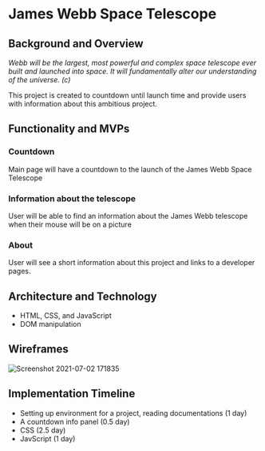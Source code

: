 # James Webb Space Telescope
## Background and Overview
*Webb will be the largest, most powerful and complex space telescope ever built and launched into space. It will fundamentally alter our understanding of the universe. (c)*

This project is created to countdown until launch time and provide users with information about this ambitious project.

## Functionality and MVPs
### Countdown
Main page will have a countdown to the launch of the James Webb Space Telescope

### Information about the telescope
User will be able to find an information about the James Webb telescope when their mouse will be on a picture

### About
User will see a short information about this project and links to a developer pages.

## Architecture and Technology
- HTML, CSS, and JavaScript
- DOM manipulation

## Wireframes
![Screenshot 2021-07-02 171835](https://user-images.githubusercontent.com/78821780/124329523-9008cc00-db59-11eb-95a9-41c5cac21deb.png)

## Implementation Timeline
- Setting up environment for a project, reading documentations (1 day)
- A countdown info panel (0.5 day)
- CSS (2.5 day)
- JavScript (1 day)
